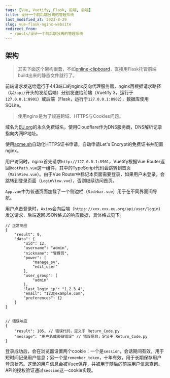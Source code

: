 ```yaml
---
tags: [Vue, Vuetify, Flask, 前端, 后端]
title: 设计一个前后端分离的管理系统
last_modified_at: 2023-8-29
slug: vue-flask-nginx-website
redirect_from: 
  - /posts/设计一个前后端分离的管理系统
---
```


## 架构

> 其实下面这个架构很蠢，不如[online-clipboard](https://github.com/Young-Lord/online-clipboard)，直接用Flask托管前端build出来的静态文件就行了。

前端请求发送给运行于443端口的nginx反向代理服务器，nginx再根据请求路径（以`/api/`开头的发给后端）分别发送给前端（Vuetify 3，运行于`127.0.0.1:8901`）或后端（Flask，运行于`127.0.0.1:8902`），数据库使用SQLite。

> 使用nginx是为了规避跨域、HTTPS与Cookies问题。

域名为[EU.org](https://nic.eu.org)的永久免费域名，使用Cloudflare作为DNS服务商，DNS解析记录指向内网IP地址。

使用[acme.sh](https://github.com/acmesh-official/acme.sh)自动化HTTPS证书申请，自动申请Let's Encrypt的免费证书并配置nginx。

用户访问时，nginx首先请求`http://127.0.0.1:8901`，Vuetify根据Vue Router返回`RootPath.vue`这一组件，其中的TypeScript代码会跳转到首页（`MainView.vue`）。由于Vue Router中标记本页面需要登录，如果用户未登录，会跳转到登录页面（`LoginView.vue`），否则继续访问首页。

`App.vue`中为普通页面加载了一个侧边栏（`Sidebar.vue`）用于在不同界面间导航。

用户点击登录时，`Axios`会向后端（`https://xxx.xxx.eu.org/api/user/login`）发送请求，后端返回JSON格式的响应数据，具体格式见下。

```json-doc
// 正常响应
{
    "result": 0,
    "data": {
        "uid": 12,
        "username": "admin",
        "nickname": "管理员",
        "power": [
            "manage_sv",
            "edit_user"
        ],
        "user_group": [
            "admin"
        ],
        "last_login_ip": "1.2.3.4",
        "email": "123@example.com",
        "preferences": {}
    }
}


// 错误响应
{
    "result": 105, // 错误代码，定义于 Return_Code.py
    "message": "用户名或密码错误" // 错误信息，定义于 Return_Code.py
}
```

登录成功后，会在浏览器设置两个cookie：一个是`session`，会话期间有效，用于短时间记录用户信息；另一个是`remember_token`，十年有效，用于长期保存用户登录状态。这里的用户信息会被Vuex保存，并被用于随后的前端用户信息查询。API的授权验证通过`session`这一cookie实现。
